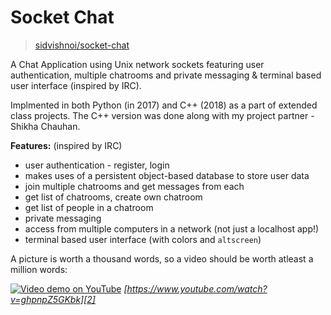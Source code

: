 # Socket Chat

> [sidvishnoi/socket-chat][1]

A Chat Application using Unix network sockets featuring user authentication, multiple chatrooms and private messaging & terminal based user interface (inspired by IRC).

Implmented in both Python (in 2017) and C++ (2018) as a part of extended class projects. The C++ version was done along with my project partner - Shikha Chauhan.

**Features:** (inspired by IRC)

-   user authentication - register, login
-   makes uses of a persistent object-based database to store user data
-   join multiple chatrooms and get messages from each
-   get list of chatrooms, create own chatroom
-   get list of people in a chatroom
-   private messaging
-   access from multiple computers in a network (not just a localhost app!)
-   terminal based user interface (with colors and `altscreen`)

A picture is worth a thousand words, so a video should be worth atleast a million words:

[![Video demo on YouTube](https://user-images.githubusercontent.com/8426945/42136552-58b57012-7d7b-11e8-9d37-d8cecc93a0f3.png)][2]
*[https://www.youtube.com/watch?v=ghpnpZ5GKbk][2]*

[1]: https://github.com/sidvishnoi/socket-chat
[2]: https://www.youtube.com/watch?v=ghpnpZ5GKbk
